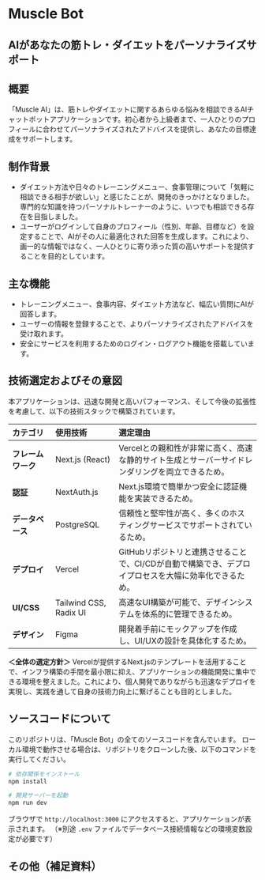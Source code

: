 # Muscle Bot
## AIがあなたの筋トレ・ダイエットをパーソナライズサポート

## 概要

「Muscle AI」は、筋トレやダイエットに関するあらゆる悩みを相談できるAIチャットボットアプリケーションです。初心者から上級者まで、一人ひとりのプロフィールに合わせてパーソナライズされたアドバイスを提供し、あなたの目標達成をサポートします。

## 制作背景

- ダイエット方法や日々のトレーニングメニュー、食事管理について「気軽に相談できる相手が欲しい」と感じたことが、開発のきっかけとなりました。専門的な知識を持つパーソナルトレーナーのように、いつでも相談できる存在を目指しました。
- ユーザーがログインして自身のプロフィール（性別、年齢、目標など）を設定することで、AIがその人に最適化された回答を生成します。これにより、画一的な情報ではなく、一人ひとりに寄り添った質の高いサポートを提供することを目的としています。

## 主な機能

- トレーニングメニュー、食事内容、ダイエット方法など、幅広い質問にAIが回答します。
- ユーザーの情報を登録することで、よりパーソナライズされたアドバイスを受け取れます。
- 安全にサービスを利用するためのログイン・ログアウト機能を搭載しています。

## 技術選定およびその意図

本アプリケーションは、迅速な開発と高いパフォーマンス、そして今後の拡張性を考慮して、以下の技術スタックで構築されています。

| カテゴリ | 使用技術 | 選定理由 |
| :--- | :--- | :--- |
| **フレームワーク** | Next.js (React) | Vercelとの親和性が非常に高く、高速な静的サイト生成とサーバーサイドレンダリングを両立できるため。 |
| **認証** | NextAuth.js | Next.js環境で簡単かつ安全に認証機能を実装できるため。 |
| **データベース** | PostgreSQL | 信頼性と堅牢性が高く、多くのホスティングサービスでサポートされているため。 |
| **デプロイ** | Vercel | GitHubリポジトリと連携させることで、CI/CDが自動で構築でき、デプロイプロセスを大幅に効率化できるため。 |
| **UI/CSS** | Tailwind CSS, Radix UI | 高速なUI構築が可能で、デザインシステムを体系的に管理できるため。 |
| **デザイン** | Figma | 開発着手前にモックアップを作成し、UI/UXの設計を具体化するため。 |

**＜全体の選定方針＞**
Vercelが提供するNext.jsのテンプレートを活用することで、インフラ構築の手間を最小限に抑え、アプリケーションの機能開発に集中できる環境を整えました。これにより、個人開発でありながらも迅速なデプロイを実現し、実践を通して自身の技術力向上に繋げることも目的としました。

## ソースコードについて

このリポジトリは、「Muscle Bot」の全てのソースコードを含んでいます。
ローカル環境で動作させる場合は、リポジトリをクローンした後、以下のコマンドを実行してください。

```bash
# 依存関係をインストール
npm install

# 開発サーバーを起動
npm run dev
```
ブラウザで `http://localhost:3000` にアクセスすると、アプリケーションが表示されます。
（※別途 `.env` ファイルでデータベース接続情報などの環境変数設定が必要です）

## その他（補足資料）

